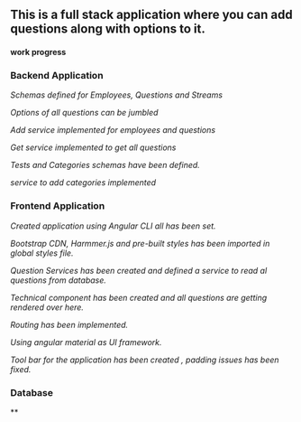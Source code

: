 ## This is a full stack application where you can add questions along with options to it.

#### work progress

###                                    Backend Application ###

*Schemas defined for Employees, Questions and Streams*

*Options of all questions can be jumbled*

*Add service implemented for employees and questions*

*Get service implemented to get all questions*

*Tests and Categories schemas have been defined.*

*service to add categories implemented*

###                                    Frontend Application ###

*Created application using Angular CLI all has been set.*

*Bootstrap CDN, Harmmer.js and pre-built styles has been imported in global styles file.*

*Question Services has been created and defined a service to read al questions from database.*

*Technical component has been created and all questions are getting rendered over here.*

*Routing has been implemented.*

*Using angular material as UI framework.*

*Tool bar for the application has been created , padding issues has been fixed.*

###                                         Database ###

**